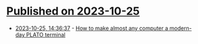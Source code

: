 # [Published on 2023-10-25](index.md)

* [2023-10-25, 14:36:37](https://lobste.rs/s/gccijr/how_make_almost_any_computer_modern_day) - [How to make almost any computer a modern-day PLATO terminal](https://arstechnica.com/?p=1962768)
